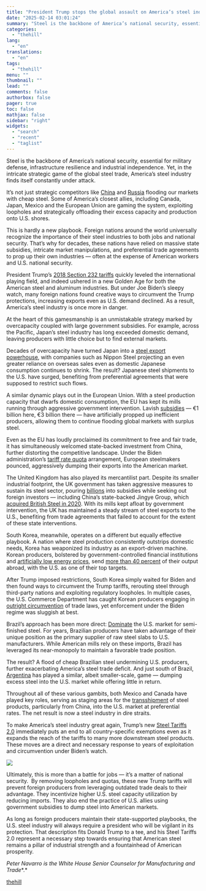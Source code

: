 ```yaml
---
title: "President Trump stops the global assault on America’s steel industry"
date: "2025-02-14 03:01:24"
summary: "Steel is the backbone of America’s national security, essential for military defense, infrastructure resilience and industrial independence. Yet, in the intricate strategic game of the global steel trade, America’s steel industry finds itself constantly under attack. It’s not just strategic competitors like China and Russia flooding our markets with cheap..."
categories:
  - "thehill"
lang:
  - "en"
translations:
  - "en"
tags:
  - "thehill"
menu: ""
thumbnail: ""
lead: ""
comments: false
authorbox: false
pager: true
toc: false
mathjax: false
sidebar: "right"
widgets:
  - "search"
  - "recent"
  - "taglist"
---
```


Steel is the backbone of America’s national security, essential for military defense, infrastructure resilience and industrial independence. Yet, in the intricate strategic game of the global steel trade, America’s steel industry finds itself constantly under attack.

It’s not just strategic competitors like [China](https://www.wsj.com/world/china/cheap-chinese-steel-global-backlash-ed0db09a) and [Russia](https://news.metal.com/newscontent/100070198/Cheap-steel-exports-from-Ukraine-and-Russia-flood-world-markets) flooding our markets with cheap steel. Some of America’s closest allies, including Canada, Japan, Mexico and the European Union are gaming the system, exploiting loopholes and strategically offloading their excess capacity and production onto U.S. shores.

This is hardly a new playbook. Foreign nations around the world universally recognize the importance of their steel industries to both jobs and national security. That’s why for decades, these nations have relied on massive state subsidies, intricate market manipulations, and preferential trade agreements to prop up their own industries — often at the expense of American workers and U.S. national security.

President Trump’s [2018 Section 232 tariffs](https://www.federalregister.gov/documents/2018/03/15/2018-05478/adjusting-imports-of-steel-into-the-united-states) quickly leveled the international playing field, and indeed ushered in a new Golden Age for both the American steel and aluminum industries. But under Joe Biden’s sleepy watch, many foreign nations found creative ways to circumvent the Trump protections, increasing exports even as U.S. demand declined. As a result, America’s steel industry is once more in danger.

At the heart of this gamesmanship is an unmistakable strategy marked by overcapacity coupled with large government subsidies. For example, across the Pacific, Japan’s steel industry has long exceeded domestic demand, leaving producers with little choice but to find external markets.

Decades of overcapacity have turned Japan into a [steel export powerhouse](https://www.trade.gov/data-visualization/japan-steel-exports-report%22%20/l%20%22:~:text=Japan%20is%20the%20world%27s%20second,countries%20and%20territories%20in%202023.), with companies such as Nippon Steel projecting an even greater reliance on overseas sales even as domestic Japanese consumption continues to shrink. The result? Japanese steel shipments to the U.S. have surged, benefiting from preferential agreements that were supposed to restrict such flows.

A similar dynamic plays out in the European Union. With a steel production capacity that dwarfs domestic consumption, the EU has kept its mills running through aggressive government intervention. Lavish [subsidies](https://gmk.center/en/infographic/european-countries-granted-e14-6-bln-for-decarbonization-of-the-steel-sector/) — €1 billion here, €3 billion there — have artificially propped up inefficient producers, allowing them to continue flooding global markets with surplus steel.

Even as the EU has loudly proclaimed its commitment to free and fair trade, it has simultaneously welcomed state-backed investment from China, further distorting the competitive landscape. Under the Biden administration’s [tariff rate quota](https://ustr.gov/about-us/policy-offices/press-office/press-releases/2023/december/statement-ambassador-katherine-tai-steel-and-aluminum-tariff-rate-quota-extension) arrangement, European steelmakers pounced, aggressively dumping their exports into the American market.

The United Kingdom has also played its mercantilist part. Despite its smaller industrial footprint, the UK government has taken aggressive measures to sustain its steel sector, pouring [billions](https://oilprice.com/Metals/Commodities/UK-Government-Pledges-Billions-to-Steel-Sectors-Transformation.html%22%20/l%20%22:~:text=In%20July%2C%20the%20UK%27s%20Labour,at%20its%20Port%20Talbot%20works.) into subsidies while seeking out foreign investors — including China’s state-backed Jingye Group, which [acquired British Steel in 2020](https://britishsteel.co.uk/who-we-are/our-parent-company/). With its mills kept afloat by government intervention, the UK has maintained a steady stream of steel exports to the U.S., benefiting from trade agreements that failed to account for the extent of these state interventions.

South Korea, meanwhile, operates on a different but equally effective playbook. A nation where steel production consistently outstrips domestic needs, Korea has weaponized its industry as an export-driven machine. Korean producers, bolstered by government-controlled financial institutions and [artificially low energy prices](https://ieefa.org/resources/south-korea-needs-address-its-vicious-cycle-power-trilemma-0), send [more than 40 percent](https://www.reuters.com/article/markets/currencies/not-just-china-japan-south-korea-push-cheap-steel-as-world-reels-idUSKCN0XC2EZ/) of their output abroad, with the U.S. as one of their top targets.

After Trump imposed restrictions, South Korea simply waited for Biden and then found ways to circumvent the Trump tariffs, rerouting steel through third-party nations and exploiting regulatory loopholes. In multiple cases, the U.S. Commerce Department has caught Korean producers engaging in [outright circumvention](https://www.federalregister.gov/documents/2023/04/12/2023-07708/certain-circular-welded-non-alloy-steel-pipe-from-the-republic-of-korea-preliminary-affirmative) of trade laws, yet enforcement under the Biden regime was sluggish at best.

Brazil’s approach has been more direct: [Dominate](https://legacy.trade.gov/steel/countries/pdfs/2018/q1/imports-us.pdf) the U.S. market for semi-finished steel. For years, Brazilian producers have taken advantage of their unique position as the primary supplier of raw steel slabs to U.S. manufacturers. While American mills rely on these imports, Brazil has leveraged its near-monopoly to maintain a favorable trade position.

The result? A flood of cheap Brazilian steel undermining U.S. producers, further exacerbating America’s steel trade deficit. And just south of Brazil, [Argentina](https://www.hartenergy.com/exclusives/commerce-department-sees-higher-dumping-mexican-argentine-octg-211329) has played a similar, albeit smaller-scale, game — dumping excess steel into the U.S. market while offering little in return.

Throughout all of these various gambits, both Mexico and Canada have played key roles, serving as staging areas for the [transshipment](https://www.yahoo.com/news/importers-must-fully-effective-partners-212507434.html) of steel products, particularly from China, into the U.S. market at preferential rates. The net result is now a steel industry in dire straits.

To make America’s steel industry great again, Trump’s new [Steel Tariffs 2.0](https://www.whitehouse.gov/presidential-actions/2025/02/adjusting-imports-of-steel-into-the-united-states/) immediately puts an end to all country-specific exemptions even as it expands the reach of the tariffs to many more downstream steel products. These moves are a direct and necessary response to years of exploitation and circumvention under Biden’s watch.


[![](https://thehill.com/wp-content/uploads/sites/2/2023/11/op2.png?w=600)](https://thehill.com/submitting-opinion-content/)

Ultimately, this is more than a battle for jobs — it’s a matter of national security.  By removing loopholes and quotas, these new Trump tariffs will prevent foreign producers from leveraging outdated trade deals to their advantage. They incentivize higher U.S. steel capacity utilization by reducing imports. They also end the practice of U.S. allies using government subsidies to dump steel into American markets.

As long as foreign producers maintain their state-supported playbooks, the U.S. steel industry will always require a president who will be vigilant in its protection. That description fits Donald Trump to a tee, and his Steel Tariffs 2.0 represent a necessary step towards ensuring that American steel remains a pillar of industrial strength and a fountainhead of American prosperity.

*Peter Navarro is the White House Senior Counselor for Manufacturing and Trade**.*

[thehill](https://thehill.com/opinion/5142123-steel-industry-under-attack/)
